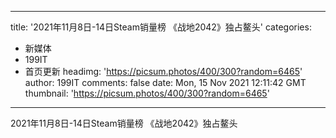 
---
title: '2021年11月8日-14日Steam销量榜 《战地2042》独占鳌头'
categories: 
 - 新媒体
 - 199IT
 - 首页更新
headimg: 'https://picsum.photos/400/300?random=6465'
author: 199IT
comments: false
date: Mon, 15 Nov 2021 12:11:42 GMT
thumbnail: 'https://picsum.photos/400/300?random=6465'
---

<div>   
2021年11月8日-14日Steam销量榜 《战地2042》独占鳌头  
</div>
            